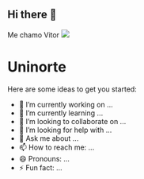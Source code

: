 ## Hi there 👋

Me chamo Vitor
<img src="https://www.sereducacional.com/storage/app/uploads/uninorte-2.png">
<h1>Uninorte</h1>
<!
**Vitor092/Vitor092** is a ✨ _special_ ✨ repository because its `README.md` (this file) appears on your GitHub profile.

Here are some ideas to get you started:

- 🔭 I’m currently working on ...
- 🌱 I’m currently learning ...
- 👯 I’m looking to collaborate on ...
- 🤔 I’m looking for help with ...
- 💬 Ask me about ...
- 📫 How to reach me: ...
- 😄 Pronouns: ...
- ⚡ Fun fact: ...
>
